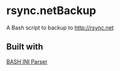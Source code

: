 # rsync.netBackup
A Bash script to backup to http://rsync.net

## Built with
[BASH INI Parser](https://github.com/rudimeier/bash_ini_parser)
